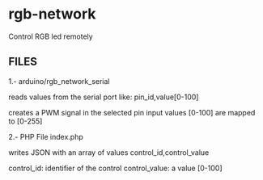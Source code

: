 rgb-network
===========

Control RGB led remotely

FILES
------

1.- arduino/rgb_network_serial

reads values from the serial port like:
pin_id,value[0-100]

creates a PWM signal in the selected pin
input values [0-100] are mapped to [0-255]


2.- PHP File index.php

writes JSON with an array of values 
control_id,control_value

control_id: identifier of the control
control_value: a value [0-100]


